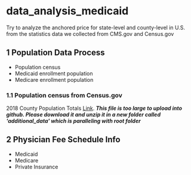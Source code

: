 # data_analysis_medicaid
Try to analyze the anchored price for state-level and county-level in U.S. from the statistics data we collected from CMS.gov and Census.gov

## 1 Population Data Process
- Population census
- Medicaid enrollment population
- Medicare enrollment population
### 1.1 Population census from Census.gov
2018 County Population Totals [Link](https://www.census.gov/data/tables/time-series/demo/popest/2010s-counties-detail.html#par_textimage_1383669527). ***This file is too large to upload into github. Please download it and unzip it in a new folder called 'additional_data' which is paralleling with root folder***

## 2 Physician Fee Schedule Info
* Medicaid
* Medicare
* Private Insurance
